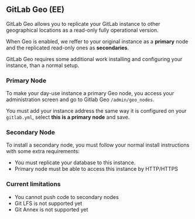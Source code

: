 ## GitLab Geo (EE)

GitLab Geo allows you to replicate your GitLab instance to other
geographical locations as a read-only fully operational version.

When Geo is enabled, we reffer to your original instance as a **primary**
node and the replicated read-only ones as **secondaries**.

GitLab Geo requires some additional work installing and configuring your
instance, than a normal setup.

### Primary Node

To make your day-use instance a primary Geo node, you access your
administration screen and go to Gitlab Geo `/admin/geo_nodes`.

You must add your instance address the same way it is configured on
your `gitlab.yml`, select **this is a primary node** and save.

### Secondary Node

To install a secondary node, you must follow your normal install
instructions with some extra requirements:
 
 * You must replicate your database to this instance.
 * Primary node must be able to access this instance by HTTP/HTTPS

### Current limitations

 * You cannot push code to secondary nodes
 * Git LFS is not supported yet
 * Git Annex is not supported yet
